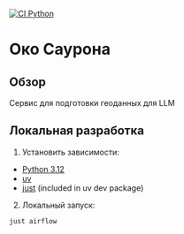 [![CI Python](https://github.com/miem-refugees/sauron_eye/actions/workflows/ci.yml/badge.svg)](https://github.com/miem-refugees/sauron_eye/actions/workflows/ci.yml)

# Око Саурона

## Обзор

Сервис для подготовки геоданных для LLM

## Локальная разработка

1. Установить зависимости:

* [Python 3.12](https://www.python.org)
* [uv](https://docs.astral.sh/uv)
* [just](https://github.com/casey/just) (included in uv dev package)

2. Локальный запуск:

```bash
just airflow
```
